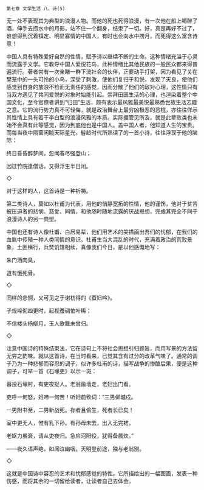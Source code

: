     第七章 文学生活 八、诗(5) 

   无一处不表现其为典型的浪漫人物。而他的死也死得浪漫，有一次他在船上喝醉了酒，伸手去捞水中的月影，站不住一个翻身，结束了一切。好，真是再好不过了，谁想得到沉着镇定、明显寡情的中国人，有时也会向水中捞月，而死得这么富含诗意！

   中国人具有特殊爱好自然的性情，赋予诗以继续不断的生命。这种情绪充溢于心灵而流露于文学。它教导中国人爱悦花鸟，此种情绪比其他民族的一般民众都来得普遍流行。著者尝有一次亲睹一群下流社会的伙伴，正要动手打架，因为看见了关在樊笼中的一头可怜的小鸟，深受了刺激，使他们复归于和悦，发现了天良，使他们感觉到自身的放浪不检而无责任的感觉，因而分散了他们的敌对心理，这性情只有当双方遇见了共同爱悦的对象时始能引起。崇拜田园生活的心理，也渲染着整个中国文化，至今官僚者讲到“归田”生活，颇有表示最风雅最美悦最熟悉世故生活志趣之意。它的流行势力真不可轻侮，就是政治舞台上最穷凶极恶的恶棍，亦往往佯示其性情上具有若干李白型的浪漫风雅的本质。实际据管见所及，就是此辈败类也未始不会真有此等感觉，因为到底他也是中国人。盖中国人者，他知道人生的宝贵。而每当夜中隔窗闲眺天际星光，髫龄时代所熟读了的一首小诗，往往浮现于他的脑际：

   终日昏昏醉梦间，忽闻春尽强登山；

   因过竹院逢僧话，又得浮生半日闲。

   ◇

   对于这样的人，这首诗是一种祈祷。

   第二类诗人，莫如以杜甫为代表，用他的悄静宽拓的性情，他的谨饬，他对于贫苦被压迫者的悲悯、慈爱、同情，和他随时随地流露的厌战思想，完成其完全不同于浪漫诗人的另一典型。

   中国也还有诗人像杜甫、白居易辈，他们用艺术的美描画出吾们的忧郁，在我们的血胤中传殖一种人类同情的意识。杜甫生当大混乱的时代，充满着政治的荒败景象，土匪横行，兵燹饥馑相续，真像我们今日，是以他感慨地写：

   朱门酒肉臭，

   道有饿死骨。

   ◇

   同样的悲悯，又可见之于谢枋得的《蚕妇吟》。

   子规啼彻四更时，起视蚕稠怕叶稀；

   不信楼头杨柳月，玉人歌舞未曾归。

   ◇

   注意中国诗的特殊结束法，它在诗句上不将社会思想引归题旨，而用写景的方法留无穷之韵味。就以这首诗，在当时看来，已觉其含有过分的改革气味了。通常的调子乃为一种悲郁而容忍的调子，似许多杜甫的诗，描写战争的惨酷后果，便是这种调子，可举一首《石壕吏》以示一斑：

   暮投石壕村，有吏夜捉人。老翁踰墙走，老妇出门看。

   吏呼一何怒，妇啼一何苦！听妇前致词：“三男邺城戍。

   一男附书至，二男新战死。存者且偷生，死者长已矣！

   室中更无人，惟有乳下孙。有孙母未去，出入无完裙。

   老妪力虽衰，请从吏夜归。急应河阳役，犹得备晨炊。”

   ——夜久语声绝，如闻泣幽咽。天明登前途，独与老翁别。

   ◇

   这就是中国诗中容忍的艺术和忧郁感觉的特性。它所描绘出的一幅图画，发表一种伤感，而将其余的一切留给读者，让读者自己去体会。

